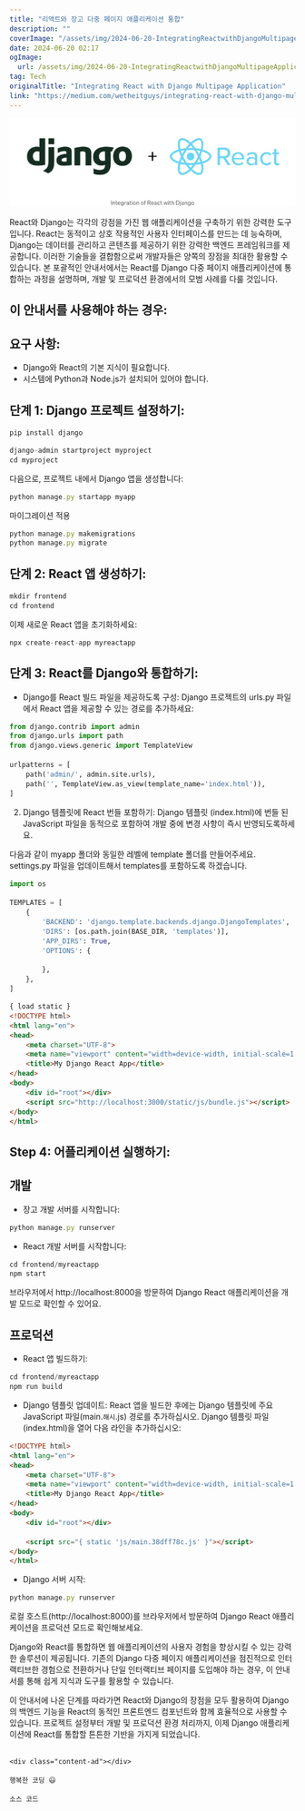 ```yaml
---
title: "리액트와 장고 다중 페이지 애플리케이션 통합"
description: ""
coverImage: "/assets/img/2024-06-20-IntegratingReactwithDjangoMultipageApplication_0.png"
date: 2024-06-20 02:17
ogImage: 
  url: /assets/img/2024-06-20-IntegratingReactwithDjangoMultipageApplication_0.png
tag: Tech
originalTitle: "Integrating React with Django Multipage Application"
link: "https://medium.com/wetheitguys/integrating-react-with-django-multipage-application-355462baaf5d"
---
```



![image](/assets/img/2024-06-20-IntegratingReactwithDjangoMultipageApplication_0.png)

React와 Django는 각각의 강점을 가진 웹 애플리케이션을 구축하기 위한 강력한 도구입니다. React는 동적이고 상호 작용적인 사용자 인터페이스를 만드는 데 능숙하며, Django는 데이터를 관리하고 콘텐츠를 제공하기 위한 강력한 백엔드 프레임워크를 제공합니다. 이러한 기술들을 결합함으로써 개발자들은 양쪽의 장점을 최대한 활용할 수 있습니다. 본 포괄적인 안내서에서는 React를 Django 다중 페이지 애플리케이션에 통합하는 과정을 설명하며, 개발 및 프로덕션 환경에서의 모범 사례를 다룰 것입니다.

## 이 안내서를 사용해야 하는 경우:

## 요구 사항:

<div class="content-ad"></div>

- Django와 React의 기본 지식이 필요합니다.
- 시스템에 Python과 Node.js가 설치되어 있어야 합니다.

## 단계 1: Django 프로젝트 설정하기:

```js
pip install django
```

```js
django-admin startproject myproject
cd myproject
```

<div class="content-ad"></div>

다음으로, 프로젝트 내에서 Django 앱을 생성합니다:

```js
python manage.py startapp myapp
```

마이그레이션 적용

```js
python manage.py makemigrations
python manage.py migrate
```

<div class="content-ad"></div>

## 단계 2: React 앱 생성하기:

```js
mkdir frontend
cd frontend
```

이제 새로운 React 앱을 초기화하세요:

```js
npx create-react-app myreactapp
```

<div class="content-ad"></div>

## 단계 3: React를 Django와 통합하기:

- Django를 React 빌드 파일을 제공하도록 구성: Django 프로젝트의 urls.py 파일에서 React 앱을 제공할 수 있는 경로를 추가하세요:

```python
from django.contrib import admin
from django.urls import path
from django.views.generic import TemplateView

urlpatterns = [
    path('admin/', admin.site.urls),
    path('', TemplateView.as_view(template_name='index.html')),
]
```

2. Django 템플릿에 React 번들 포함하기: Django 템플릿 (index.html)에 번들 된 JavaScript 파일을 동적으로 포함하여 개발 중에 변경 사항이 즉시 반영되도록하세요.

<div class="content-ad"></div>

다음과 같이 myapp 폴더와 동일한 레벨에 template 폴더를 만들어주세요. settings.py 파일을 업데이트해서 templates를 포함하도록 하겠습니다.

```python
import os

TEMPLATES = [
    {
        'BACKEND': 'django.template.backends.django.DjangoTemplates',
        'DIRS': [os.path.join(BASE_DIR, 'templates')],
        'APP_DIRS': True,
        'OPTIONS': {

        },
    },
]
```

```html
{ load static }
<!DOCTYPE html>
<html lang="en">
<head>
    <meta charset="UTF-8">
    <meta name="viewport" content="width=device-width, initial-scale=1.0">
    <title>My Django React App</title>
</head>
<body>
    <div id="root"></div>
    <script src="http://localhost:3000/static/js/bundle.js"></script>
</body>
</html>
```

## Step 4: 어플리케이션 실행하기:

<div class="content-ad"></div>

## 개발

- 장고 개발 서버를 시작합니다:

```js
python manage.py runserver
```

- React 개발 서버를 시작합니다:

<div class="content-ad"></div>

```js
cd frontend/myreactapp
npm start
```

브라우저에서 http://localhost:8000을 방문하여 Django React 애플리케이션을 개발 모드로 확인할 수 있어요.

## 프로덕션

- React 앱 빌드하기:

<div class="content-ad"></div>

```js
cd frontend/myreactapp
npm run build
```

- Django 템플릿 업데이트: React 앱을 빌드한 후에는 Django 템플릿에 주요 JavaScript 파일(main.`해시`.js) 경로를 추가하십시오. Django 템플릿 파일(index.html)을 열어 다음 라인을 추가하십시오:

```html
<!DOCTYPE html>
<html lang="en">
<head>
    <meta charset="UTF-8">
    <meta name="viewport" content="width=device-width, initial-scale=1.0">
    <title>My Django React App</title>
</head>
<body>
    <div id="root"></div>

    <script src="{ static 'js/main.38dff78c.js' }"></script>
</body>
</html>
```

- Django 서버 시작:

<div class="content-ad"></div>

```js
python manage.py runserver
```

로컬 호스트(http://localhost:8000)를 브라우저에서 방문하여 Django React 애플리케이션을 프로덕션 모드로 확인해보세요.

Django와 React를 통합하면 웹 애플리케이션의 사용자 경험을 향상시킬 수 있는 강력한 솔루션이 제공됩니다. 기존의 Django 다중 페이지 애플리케이션을 점진적으로 인터랙티브한 경험으로 전환하거나 단일 인터랙티브 페이지를 도입해야 하는 경우, 이 안내서를 통해 쉽게 지식과 도구를 활용할 수 있습니다.

이 안내서에 나온 단계를 따라가면 React와 Django의 장점을 모두 활용하여 Django의 백엔드 기능을 React의 동적인 프론트엔드 컴포넌트와 함께 효율적으로 사용할 수 있습니다. 프로젝트 설정부터 개발 및 프로덕션 환경 처리까지, 이제 Django 애플리케이션에 React를 통합할 튼튼한 기반을 가지게 되었습니다.
```

<div class="content-ad"></div>

행복한 코딩 😃

소스 코드